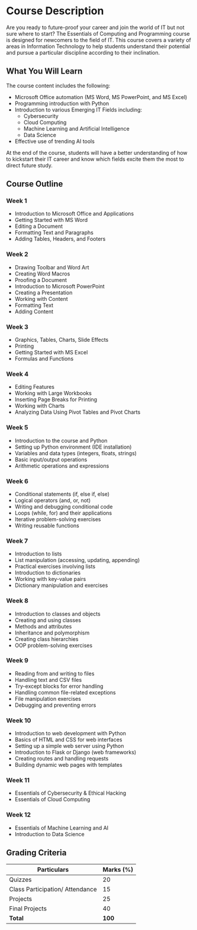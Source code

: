 # Course Description

Are you ready to future-proof your career and join the world of IT but not sure where to start? The Essentials of Computing and Programming course is designed for newcomers to the field of IT. This course covers a variety of areas in Information Technology to help students understand their potential and pursue a particular discipline according to their inclination.

## What You Will Learn

The course content includes the following:

- Microsoft Office automation (MS Word, MS PowerPoint, and MS Excel)
- Programming introduction with Python
- Introduction to various Emerging IT Fields including:
  - Cybersecurity
  - Cloud Computing
  - Machine Learning and Artificial Intelligence
  - Data Science
- Effective use of trending AI tools

At the end of the course, students will have a better understanding of how to kickstart their IT career and know which fields excite them the most to direct future study.

## Course Outline

### Week 1
- Introduction to Microsoft Office and Applications
- Getting Started with MS Word
- Editing a Document
- Formatting Text and Paragraphs
- Adding Tables, Headers, and Footers

### Week 2
- Drawing Toolbar and Word Art
- Creating Word Macros
- Proofing a Document
- Introduction to Microsoft PowerPoint
- Creating a Presentation
- Working with Content
- Formatting Text
- Adding Content

### Week 3
- Graphics, Tables, Charts, Slide Effects
- Printing
- Getting Started with MS Excel
- Formulas and Functions

### Week 4
- Editing Features
- Working with Large Workbooks
- Inserting Page Breaks for Printing
- Working with Charts
- Analyzing Data Using Pivot Tables and Pivot Charts

### Week 5
- Introduction to the course and Python
- Setting up Python environment (IDE installation)
- Variables and data types (integers, floats, strings)
- Basic input/output operations
- Arithmetic operations and expressions

### Week 6
- Conditional statements (if, else if, else)
- Logical operators (and, or, not)
- Writing and debugging conditional code
- Loops (while, for) and their applications
- Iterative problem-solving exercises
- Writing reusable functions

### Week 7
- Introduction to lists
- List manipulation (accessing, updating, appending)
- Practical exercises involving lists
- Introduction to dictionaries
- Working with key-value pairs
- Dictionary manipulation and exercises

### Week 8
- Introduction to classes and objects
- Creating and using classes
- Methods and attributes
- Inheritance and polymorphism
- Creating class hierarchies
- OOP problem-solving exercises

### Week 9
- Reading from and writing to files
- Handling text and CSV files
- Try-except blocks for error handling
- Handling common file-related exceptions
- File manipulation exercises
- Debugging and preventing errors

### Week 10
- Introduction to web development with Python
- Basics of HTML and CSS for web interfaces
- Setting up a simple web server using Python
- Introduction to Flask or Django (web frameworks)
- Creating routes and handling requests
- Building dynamic web pages with templates

### Week 11
- Essentials of Cybersecurity & Ethical Hacking
- Essentials of Cloud Computing

### Week 12
- Essentials of Machine Learning and AI
- Introduction to Data Science

## Grading Criteria

| Particulars                       | Marks (%) |
|-----------------------------------|-----------|
| Quizzes                           | 20        |
| Class Participation/ Attendance   | 15        |
| Projects                          | 25        |
| Final Projects                    | 40        |
| **Total**                         | **100**   |
